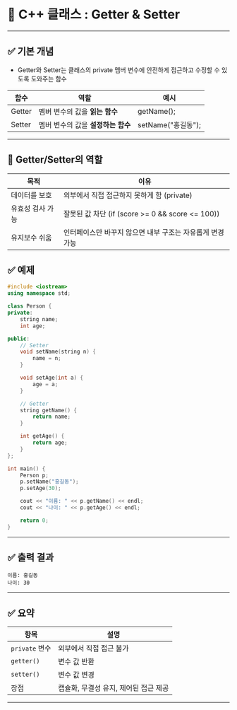 # 🔐 C++ 클래스 : Getter & Setter

---

## ✅ 기본 개념

- Getter와 Setter는 클래스의 private 멤버 변수에 안전하게 접근하고 수정할 수 있도록 도와주는 함수

| 함수 | 역할 |예시|
|------|------|-----|
| Getter | 멤버 변수의 값을 **읽는 함수** | getName();|
| Setter | 멤버 변수의 값을 **설정하는 함수** |setName("홍길동");|

---

## 📌 Getter/Setter의 역할 
|목적|	이유|
|----|----|
|데이터를 보호|	외부에서 직접 접근하지 못하게 함 (private)|
|유효성 검사 가능|	잘못된 값 차단 (if (score >= 0 && score <= 100))|
|유지보수 쉬움|	인터페이스만 바꾸지 않으면 내부 구조는 자유롭게 변경 가능|

## ✅ 예제

```cpp
#include <iostream>
using namespace std;

class Person {
private:
    string name;
    int age;

public:
    // Setter
    void setName(string n) {
        name = n;
    }

    void setAge(int a) {
        age = a;
    }

    // Getter
    string getName() {
        return name;
    }

    int getAge() {
        return age;
    }
};

int main() {
    Person p;
    p.setName("홍길동");
    p.setAge(30);

    cout << "이름: " << p.getName() << endl;
    cout << "나이: " << p.getAge() << endl;

    return 0;
}
```

---

## ✅ 출력 결과

```
이름: 홍길동
나이: 30
```

---

## ✅  요약

| 항목 | 설명 |
|------|------|
| `private` 변수 | 외부에서 직접 접근 불가 |
| `getter()` | 변수 값 반환 |
| `setter()` | 변수 값 변경 |
| 장점 | 캡슐화, 무결성 유지, 제어된 접근 제공 |

---

